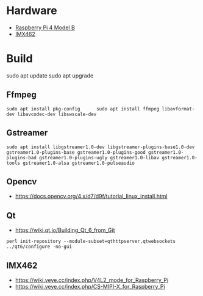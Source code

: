 # Hardware

- [Raspberry Pi 4 Model B](https://www.raspberrypi.org/products/raspberry-pi-4-model-b/)
- [IMX462](https://www.veye.cc/en/product/veye-mipi-imx462/)

# Build
sudo apt update
sudo apt upgrade

## Ffmpeg
`sudo apt install pkg-config     
sudo apt install ffmpeg libavformat-dev libavcodec-dev libswscale-dev
`
## Gstreamer
`sudo apt install libgstreamer1.0-dev libgstreamer-plugins-base1.0-dev gstreamer1.0-plugins-base gstreamer1.0-plugins-good gstreamer1.0-plugins-bad gstreamer1.0-plugins-ugly gstreamer1.0-libav gstreamer1.0-tools gstreamer1.0-alsa gstreamer1.0-pulseaudio
`

## Opencv

- https://docs.opencv.org/4.x/d7/d9f/tutorial_linux_install.html

## Qt

- https://wiki.qt.io/Building_Qt_6_from_Git

`perl init-repository --module-subset=qthttpserver,qtwebsockets`
`../qt6/configure -no-gui`

## IMX462

- https://wiki.veye.cc/index.php/V4L2_mode_for_Raspberry_Pi
- https://wiki.veye.cc/index.php/CS-MIPI-X_for_Raspberry_Pi